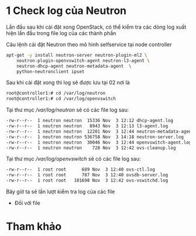 ﻿# 1 Check log của Neutron

Lần đầu sau khi cài đặt xong OpenStack, có thể kiểm tra các dòng log xuất hiện lần đầu trong file log của các thành phần

Câu lệnh cài đặt Neutron theo mô hình selfservice tại node controller
```sh
apt-get -y install neutron-server neutron-plugin-ml2 \
    neutron-plugin-openvswitch-agent neutron-l3-agent \
    neutron-dhcp-agent neutron-metadata-agent  \
    python-neutronclient ipset
```

Sau khi cài đặt xong thì log sẽ được lưu tại 02 nơi là
```sh
root@controller1:# cd /var/log/neutron
root@controller1:# cd /var/log/openvswitch
```

Tại thư mục */var/log/neutron* sẽ có các file log sau:
```sh
-rw-r--r--  1 neutron neutron  15336 Nov  3 12:12 dhcp-agent.log
-rw-r--r--  1 neutron neutron   8943 Nov  3 12:13 l3-agent.log
-rw-r--r--  1 neutron neutron  12201 Nov  3 12:44 neutron-metadata-agent.log
-rw-r--r--  1 neutron neutron 536758 Nov  3 14:18 neutron-server.log
-rw-r--r--  1 neutron neutron  30046 Nov  3 12:44 openvswitch-agent.log
-rw-r--r--  1 neutron neutron    728 Nov  3 12:42 ovs-cleanup.log
```

Tại thư mục */var/log/openvswitch* sẽ có các file log sau:
```sh
-rw-r--r--  1 root root      689 Nov  3 12:40 ovs-ctl.log
-rw-r--r--  1 root root      787 Nov  3 12:40 ovsdb-server.log
-rw-r--r--  1 root root   101698 Nov  3 12:42 ovs-vswitchd.log
```

Bây giờ ta sẽ lần lượt kiểm tra log của các file
- Đối với file

# Tham khảo
